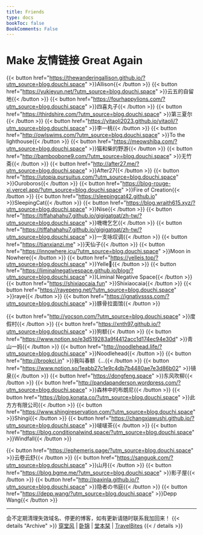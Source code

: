 ```yaml
---
title: Friends
type: docs
bookToc: false
BookComments: False
---
```

# Make 友情链接 Great Again

{{< button href="https://thewanderingallison.github.io/?utm_source=blog.douchi.space" >}}Allison{{< /button >}} {{< button href="https://yukieyun.net/?utm_source=blog.douchi.space" >}}云五的自留地{{< /button >}}
{{< button href="https://fourhappylions.com/?utm_source=blog.douchi.space" >}}四喜丸子{{< /button >}} {{< button href="https://thirdshire.com/?utm_source=blog.douchi.space" >}}第三夏尔{{< /button >}} {{< button href="https://yitaoli2023.github.io/yitaoli/?utm_source=blog.douchi.space" >}}李一桃{{< /button >}} {{< button href="http://owlswims.com/?utm_source=blog.douchi.space" >}}To the lighthouse{{< /button >}} {{< button href="https://meowshiba.com/?utm_source=blog.douchi.space" >}}猫和柴的野游{{< /button >}} {{< button href="http://bamboobone9.com/?utm_source=blog.douchi.space" >}}无竹斋{{< /button >}} {{< button href="http://after27.me/?utm_source=blog.douchi.space" >}}After27{{< /button >}} {{< button href="https://utopia.pursuitus.com/?utm_source=blog.douchi.space" >}}Ouroboros{{< /button >}} {{< button href="https://blog-rouge-xi.vercel.app/?utm_source=blog.douchi.space" >}}Fire of Creation{{< /button >}} {{< button href="https://sleepingcat42.github.io" >}}SleepingCat{{< /button >}} {{< button href="https://blog.wraith615.xyz/?utm_source=blog.douchi.space" >}}Nise{{< /button >}} {{< button href="https://tiffahahahu7.github.io/gigigatgat/zh-tw/?utm_source=blog.douchi.space" >}}嘰嘰乞乞{{< /button >}} {{< button href="https://tiffahahahu7.github.io/gigigatgat/zh-tw/?utm_source=blog.douchi.space" >}}一支咏叹调{{< /button >}} {{< button href="https://tianxianzi.me" >}}天仙子{{< /button >}} {{< button href="https://innowhere.icu/?utm_source=blog.douchi.space" >}}Moon in Nowhere{{< /button >}} {{< button href="https://yelleis.top/?utm_source=blog.douchi.space" >}}Yelle🦋{{< /button >}} {{< button href="https://liminalnegativespace.github.io/blog/?utm_source=blog.douchi.space" >}}Liminal Negative Space{{< /button >}} {{< button href="https://shixiaocaia.fun" >}}Shixiaocaia{{< /button >}} {{< button href="https://rayepeng.net/?utm_source=blog.douchi.space" >}}raye{{< /button >}}  {{< button href="https://ignativssss.com/?utm_source=blog.douchi.space" >}}豚骨拉面馆{{< /button >}}


{{< button href="http://yocson.com/?utm_source=blog.douchi.space" >}}度假村{{< /button >}} {{< button href="https://xnth97.github.io/?utm_source=blog.douchi.space" >}}狗额{{< /button >}} {{< button href="https://www.notion.so/e3d519283a9f4412acc1d174ec94e30d" >}}青山一妈{{< /button >}}  {{< button href="http://noodlehead.life/?utm_source=blog.douchi.space" >}}Noodlehead{{< /button >}} {{< button href="http://brookcl.in" >}}我叫春额（…{{< /button >}}  {{< button href="https://www.notion.so/1eabb27c1e9c4db7b4480ae7e3d86b02" >}}镜泉{{< /button >}}  {{< button href="https://dongfeng.space" >}}东风吹柳{{< /button >}}  {{< button href="http://pandapanderson.wordpress.com/?utm_source=blog.douchi.space" >}}森林中的布朗尼{{< /button >}} {{< button href="https://blog.konata.co/?utm_source=blog.douchi.space" >}}此方方有限公司{{< /button >}}  {{< button href="https://www.shingireservation.com/?utm_source=blog.douchi.space" >}}Shingi{{< /button >}} {{< button href="https://changxiawushi.github.io/?utm_source=blog.douchi.space" >}}啵啵茶{{< /button >}} {{< button href="https://blog.conditionalwind.space/?utm_source=blog.douchi.space" >}}Windfall{{< /button >}} 


{{< button href="https://ephemeris.page/?utm_source=blog.douchi.space" >}}云卷云舒{{< /button >}}  {{< button href="https://sanguok.com/?utm_source=blog.douchi.space" >}}山月{{< /button >}} {{< button href="https://blog.bgme.me/?utm_source=blog.douchi.space" >}}影子屋{{< /button >}} {{< button href="http://paxinla.github.io/?utm_source=blog.douchi.space" >}}隐者の书庭{{< /button >}} {{< button href="https://depp.wang/?utm_source=blog.douchi.space" >}}Depp Wang{{< /button >}} 

---
会不定期清理失效域名、停更的博客，如有更新请随时联系我加回来！
{{< details "Archive" >}}
[穿堂风](https://machasoul.com/) | [卧锦](https://crescendomeow.wordpress.com/) | [堂本栞](https://shiorireads.ca/) | 
[TravelBites](http://travelbites.life/)
{{< / details >}}
